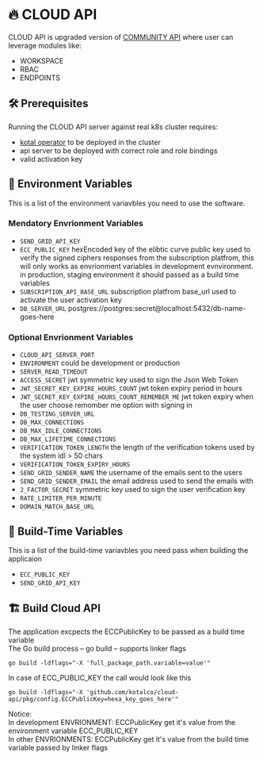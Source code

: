 # :fire: CLOUD API

CLOUD API is upgraded version of [COMMUNITY API](https://github.com/kotalco/community-api) where user can leverage modules like:
- WORKSPACE
- RBAC
- ENDPOINTS

## :hammer_and_wrench: Prerequisites
Running the CLOUD API server against real k8s cluster requires:

- [kotal operator](https://github.com/kotalco/kotal) to be deployed in the cluster
- api server to be deployed with correct role and role bindings
- valid activation key

## :closed_lock_with_key:	 Environment Variables
This is a list of the environment variavbles you need to use the software.

### Mendatory Envrionment Variables
- `SEND_GRID_API_KEY`
- `ECC_PUBLIC_KEY` hexEncoded key of the elibtic curve public key used to verify the signed ciphers responses from the subscription platfrom, 
this will only works as envrionment variables in development evnvironment.<br />
in production, staging environment it should passed as a build time variables
- `SUBSCRIPTION_API_BASE_URL` subscription platfrom base_url used to activate the user activation key
- `DB_SERVER_URL`  postgres://postgres:secret@localhost:5432/db-name-goes-here

### Optional Envrionment Variables
- `CLOUD_API_SERVER_PORT`
- `ENVIRONMENT` could be development or production
- `SERVER_READ_TIMEOUT`
- `ACCESS_SECRET` jwt symmetric key used to sign the Json Web Token
- `JWT_SECRET_KEY_EXPIRE_HOURS_COUNT` jwt token expiry period in hours
- `JWT_SECRET_KEY_EXPIRE_HOURS_COUNT_REMEMBER_ME` jwt token expiry when the user choose remomber me option with signing in
- `DB_TESTING_SERVER_URL`
- `DB_MAX_CONNECTIONS`
- `DB_MAX_IDLE_CONNECTIONS`
- `DB_MAX_LIFETIME_CONNECTIONS`
- `VERIFICATION_TOKEN_LENGTH` the length of the verification tokens used by the system idl > 50 chars
- `VERIFICATION_TOKEN_EXPIRY_HOURS` 
- `SEND_GRID_SENDER_NAME` the username of the emails sent to the users
- `SEND_GRID_SENDER_EMAIL` the email address used to send the emails with
- `2_FACTOR_SECRET` symmetric key used to sign the user verification key
- `RATE_LIMITER_PER_MINUTE` 
- `DOMAIN_MATCH_BASE_URL`



## :closed_lock_with_key:	 Build-Time Variables
This is a list of the build-time variavbles you need pass when building the applicaion
- `ECC_PUBLIC_KEY` 
- `SEND_GRID_API_KEY` 



## :building_construction: Build Cloud API
The application excpects the ECCPublicKey to be  passed as a build time variable <br />
The Go build process – go build – supports linker flags
```
go build -ldflags="-X 'full_package_path.variable=value'" 
```
In case of ECC_PUBLIC_KEY the call would look like this
```
go build -ldflags="-X 'github.com/kotalco/cloud-api/pkg/config.ECCPublicKey=hexa_key_goes_here'"
```
Notice: <br />
In development ENVRIONMENT: ECCPublicKey get it's value from the  environment variable ECC_PUBLIC_KEY <br />
In other ENVRIONMENTS: ECCPublicKey get it's value from the build time variable passed by linker flags

